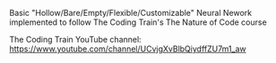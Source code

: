 Basic "Hollow/Bare/Empty/Flexible/Customizable" Neural Nework 
implemented to follow The Coding Train's The Nature of Code course

The Coding Train YouTube channel:
https://www.youtube.com/channel/UCvjgXvBlbQiydffZU7m1_aw